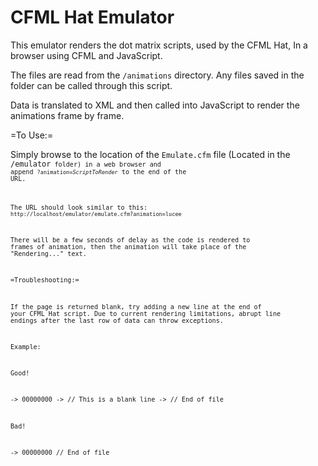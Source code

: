 CFML Hat Emulator
=================

This emulator renders the dot matrix scripts, used by the CFML Hat, In a browser using CFML and JavaScript.

The files are read from the <code>/animations</code> directory. Any files saved in the folder can be called through this script.

Data is translated to XML and then called into JavaScript to render the animations frame by frame.

=To Use:=

Simply browse to the location of the <code>Emulate.cfm</code> file (Located in the <code>/emulator<code> folder) in a web browser and append <code>?animation=<em>ScriptToRender</em></code> to the end of the URL.

The URL should look similar to this: <code>http://localhost/emulator/emulate.cfm?animation=lucee</code>

There will be a few seconds of delay as the code is rendered to frames of animation, then the animation will take place of the "Rendering..." text.

=Troubleshooting:=

If the page is returned blank, try adding a new line at the end of your CFML Hat script. Due to current rendering limitations, abrupt line endings after the last row of data can throw exceptions.

Example:

Good!

->	00000000
->  // This is a blank line
->	// End of file

Bad!

->	00000000 // End of file